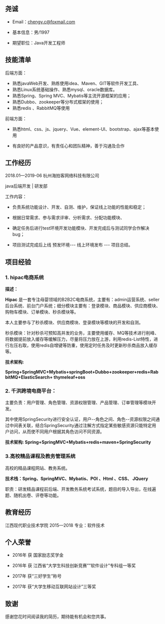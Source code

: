 ## 尧诚

- Email：[chengy.c@foxmail.com](mailto:chengy.c@foxmail.com)

- 基本信息：男/1997

- 期望职位：Java开发工程师

  


## **技能清单**

后端方面：

- 熟悉javaWeb开发、熟练使用idea、Maven、GIT等软件开发工具、
- 熟悉Linux系统基础操作、熟悉mysql、oracle数据库。
- 熟悉Spring、Spring MVC、Mybatis等主流开源框架的应用；
- 熟悉Dubbo、zookeeper等分布式框架的使用；
- 熟悉redis 、RabbitMQ等使用


前端方面：

- 熟悉html、css、js、jquery、Vue、element-UI、bootstrap、ajax等基本使用

- 有良好的产品意识，有责任心和团队精神，善于沟通及合作

  

##   **工作经历**   

2018.01—2019-06    杭州海拍客网络科技有限公司

java后端开发 \| 研发部  

工作内容：

- 负责系统功能设计、开发、自测、维护，保证线上功能的性能和稳定；

- 根据日常需求、参与需求评审、分析需求、分配功能模块、

- 确定任务后进行test环境开发功能模块、开发完成后与测试同学合作解决bug；

- 项目测试完成后上线 预发环境--- 线上环境发布 --- 项目总结。

  

## 项目经验

### **1. hipac电商系统**   

**描述：** 

**Hipac** 是一套专注母婴领域的B2B2C电商系统，主要有：admin运营系统、seller后台系统、前台门户系统；细分模块主要有：登录模块、商品模块、供应商模块、购物车模块、订单模块、秒杀模块等。

本人主要参与了秒杀模块、供应商模块、登录模块等模块的开发和自测。 

秒杀模块：针对秒杀可预知高并发的业务，主要使用缓存、MQ等技术进行削峰、将数据提前放入缓存等缓解压力，尽量将压力放在上游，利用redis-List特性，进行左压右取，使用redis自增键等防重，使用定时任务及时更新秒杀商品放入缓存等。

**技术架构:**

**Spring+SpringMVC+Mybatis+springBoot+Dubbo+zookeeper+redis+RabbitMQ+ElasticSearch+ thymeleaf+oss**

### **2.**  **千洪跨境电商平台：**


主要负责：用户管理、角色管理、资源权限管理、产品管理、订单管理等模块开发。

其中使用SpringSecurity进行安全认证，用户--角色之间、角色--资源权限之间通过中间表关联，结合SpringSecurity通过注解方式指定某些敏感资源只能特定用户访问，从而使不同用户根据其角色访问不同资源。

**技术架构: Spring+SpringMVC+Mybatis+redis+maven+SpringSecurity**

### 3.高校精品课程及教务管理系统

高校的精品课程网站、教务系统。

**技术栈：Spring、SpringMVC、Mybatis、POI 、Html 、CSS、 JQuery**

职责：研发精品课程前后端、开发教务系统考试系统，题目的导入导出，在线遍题、随机出卷、评卷等功能。



## 教育经历

江西现代职业技术学院      2015—2018            专业：软件技术



##  个人荣誉

- 2016年 获 国家励志奖学金

- 2016年 获 江西省“大学生科技创新竞赛””软件设计”专科组一等奖

- 2017年 获“三好学生”称号

- 2017年 获“大学生移动互联网站设计”三等奖



##  致谢

感谢您花时间阅读我的简历，期待能有机会和您共事。

